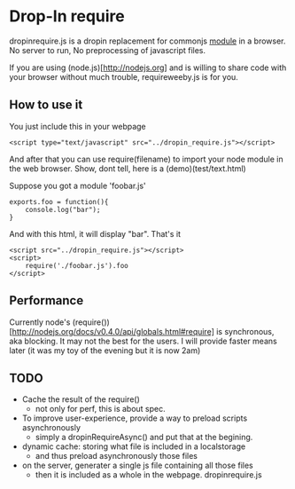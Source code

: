 # Drop-In require

dropinrequire.js is a dropin replacement for commonjs [module](http://www.commonjs.org/specs/modules/1.0/)
in a browser. No server to run, No preprocessing of javascript files.

If you are using (node.js)[http://nodejs.org] and is willing to share code with your browser without
much trouble, requireweeby.js is for you.

## How to use it

You just include this in your webpage

    <script type="text/javascript" src="../dropin_require.js"></script>

And after that you can use require(filename) to import your node module in the
web browser. 
Show, dont tell, here is a (demo)(test/text.html)

Suppose you got a module 'foobar.js'

    exports.foo	= function(){
        console.log("bar");
    }

And with this html, it will display "bar". That's it

    <script src="../dropin_require.js"></script>
    <script>
        require('./foobar.js').foo
    </script>

## Performance

Currently node's (require())[http://nodejs.org/docs/v0.4.0/api/globals.html#require]
is synchronous, aka blocking. It may not the best for the users. I will provide
faster means later (it was my toy of the evening but it is now 2am)

## TODO 
* Cache the result of the require()
  * not only for perf, this is about spec.
* To improve user-experience, provide a way to preload scripts asynchronously
  * simply a dropinRequireAsync() and put that at the begining.
* dynamic cache: storing what file is included in a localstorage
  * and thus preload asynchronously those files
* on the server, generater a single js file containing all those files
  * then it is included as a whole in the webpage. dropinrequire.js
